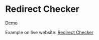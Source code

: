 # Redirect Checker

[Demo](https://tmpfiles.xyz/redirect-checker/)

Example on live website: [Redirect Checker](https://www.communicationandadvices.com/redirect-checker)
